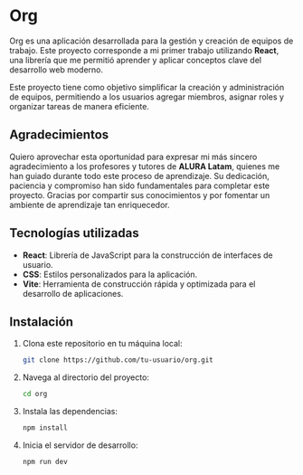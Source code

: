 # Org

Org es una aplicación desarrollada para la gestión y creación de equipos de trabajo. Este proyecto corresponde a mi primer trabajo utilizando **React**, una librería que me permitió aprender y aplicar conceptos clave del desarrollo web moderno.

Este proyecto tiene como objetivo simplificar la creación y administración de equipos, permitiendo a los usuarios agregar miembros, asignar roles y organizar tareas de manera eficiente.

## Agradecimientos

Quiero aprovechar esta oportunidad para expresar mi más sincero agradecimiento a los profesores y tutores de **ALURA Latam**, quienes me han guiado durante todo este proceso de aprendizaje. Su dedicación, paciencia y compromiso han sido fundamentales para completar este proyecto. Gracias por compartir sus conocimientos y por fomentar un ambiente de aprendizaje tan enriquecedor.

## Tecnologías utilizadas

- **React**: Librería de JavaScript para la construcción de interfaces de usuario.
- **CSS**: Estilos personalizados para la aplicación.
- **Vite**: Herramienta de construcción rápida y optimizada para el desarrollo de aplicaciones.

## Instalación

1. Clona este repositorio en tu máquina local:

   ```bash
   git clone https://github.com/tu-usuario/org.git

2. Navega al directorio del proyecto:

   ```bash
   cd org

3. Instala las dependencias:

   ```bash
   npm install

4. Inicia el servidor de desarrollo:

   ```bash
   npm run dev
